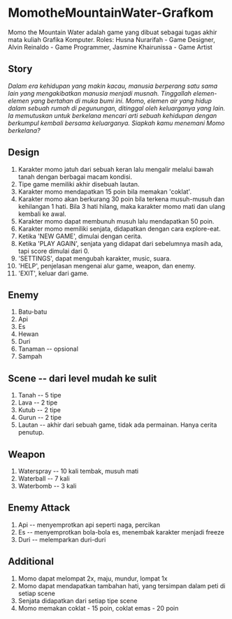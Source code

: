 # MomotheMountainWater-Grafkom
Momo the Mountain Water adalah game yang dibuat sebagai tugas akhir mata kuliah Grafika Komputer. Roles: Husna Nurarifah - Game Designer, Alvin Reinaldo - Game Programmer, Jasmine Khairunissa - Game Artist

## Story
<i>Dalam era kehidupan yang makin kacau, manusia berperang satu sama lain yang mengakibatkan manusia menjadi musnah. Tinggallah elemen-elemen yang bertahan di muka bumi ini. Momo, elemen air yang hidup dalam sebuah rumah di pegunungan, ditinggal oleh keluarganya yang lain. Ia memutuskan untuk berkelana mencari arti sebuah kehidupan dengan berkumpul kembali bersama keluarganya. Siapkah kamu menemani Momo berkelana?</i>

## Design 
1. Karakter momo jatuh dari sebuah keran lalu mengalir melalui bawah tanah dengan berbagai macam kondisi.
2. Tipe game memiliki akhir disebuah lautan.
3. Karakter momo mendapatkan 15 poin bila memakan 'coklat'.
4. Karakter momo akan berkurang 30 poin bila terkena musuh-musuh dan kehilangan 1 hati. Bila 3 hati hilang, maka karakter momo mati dan ulang kembali ke awal.
5. Karakter momo dapat membunuh musuh lalu mendapatkan 50 poin.
6. Karakter momo memiliki senjata, didapatkan dengan cara explore-eat.
7. Ketika 'NEW GAME', dimulai dengan cerita.
8. Ketika 'PLAY AGAIN', senjata yang didapat dari sebelumnya masih ada, tapi score dimulai dari 0.
9. 'SETTINGS', dapat mengubah karakter, music, suara.
10. 'HELP', penjelasan mengenai alur game, weapon, dan enemy.
11. 'EXIT', keluar dari game.

## Enemy
1. Batu-batu
2. Api
3. Es
4. Hewan
5. Duri
6. Tanaman -- opsional
7. Sampah

## Scene -- dari level mudah ke sulit
1. Tanah -- 5 tipe
2. Lava -- 2 tipe
3. Kutub -- 2 tipe
4. Gurun -- 2 tipe
5. Lautan -- akhir dari sebuah game, tidak ada permainan. Hanya cerita penutup.

## Weapon
1. Waterspray -- 10 kali tembak, musuh mati
2. Waterball -- 7 kali
3. Waterbomb -- 3 kali

## Enemy Attack
1. Api -- menyemprotkan api seperti naga, percikan
2. Es -- menyemprotkan bola-bola es, menembak karakter menjadi freeze
3. Duri -- melemparkan duri-duri

## Additional
1. Momo dapat melompat 2x, maju, mundur, lompat 1x
2. Momo dapat mendapatkan tambahan hati, yang tersimpan dalam peti di setiap scene
3. Senjata didapatkan dari setiap tipe scene
4. Momo memakan coklat - 15 poin, coklat emas - 20 poin
